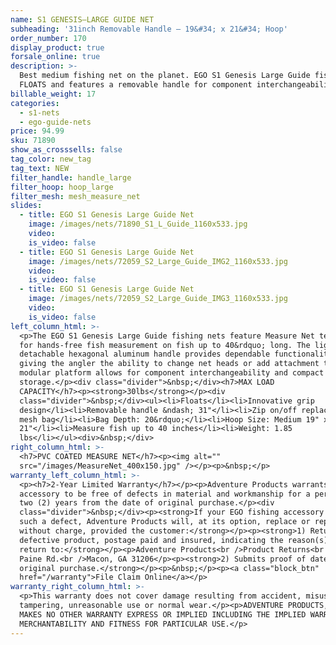 ```yaml
---
name: S1 GENESIS—LARGE GUIDE NET
subheading: '31inch Removable Handle — 19&#34; x 21&#34; Hoop'
order_number: 170
display_product: true
forsale_online: true
description: >-
  Best medium fishing net on the planet. EGO S1 Genesis Large Guide fishing net
  FLOATS and features a removable handle for component interchangeability.
billable_weight: 17
categories:
  - s1-nets
  - ego-guide-nets
price: 94.99
sku: 71890
show_as_crosssells: false
tag_color: new_tag
tag_text: NEW
filter_handle: handle_large
filter_hoop: hoop_large
filter_mesh: mesh_measure_net
slides:
  - title: EGO S1 Genesis Large Guide Net
    image: /images/nets/71890_S1_L_Guide_1160x533.jpg
    video:
    is_video: false
  - title: EGO S1 Genesis Large Guide Net
    image: /images/nets/72059_S2_Large_Guide_IMG2_1160x533.jpg
    video:
    is_video: false
  - title: EGO S1 Genesis Large Guide Net
    image: /images/nets/72059_S2_Large_Guide_IMG3_1160x533.jpg
    video:
    is_video: false
left_column_html: >-
  <p>The EGO S1 Genesis Large Guide fishing nets feature Measure Net technology
  for hands-free fish measurement on fish up to 40&rdquo; long. The lightweight
  detachable hexagonal aluminum handle provides dependable functionality while
  giving the angler the ability to change net heads or add attachment tools. The
  modular platform allows for component interchangeability and compact
  storage.</p><div class="divider">&nbsp;</div><h7>MAX LOAD
  CAPACITY</h7><p><strong>30lbs</strong></p><div
  class="divider">&nbsp;</div><ul><li>Floats</li><li>Innovative grip
  design</li><li>Removable handle &ndash; 31"</li><li>Zip on/off replaceable
  mesh bag</li><li>Bag Depth: 20&rdquo;</li><li>Hoop Size: Medium 19" x
  21"</li><li>Measure fish up to 40 inches</li><li>Weight: 1.85
  lbs</li></ul><div>&nbsp;</div>
right_column_html: >-
  <h7>PVC COATED MEASURE NET</h7><p><img alt=""
  src="/images/MeasureNet_400x150.jpg" /></p><p>&nbsp;</p>
warranty_left_column_html: >-
  <p><h7>2-Year Limited Warranty</h7></p><p>Adventure Products warrants your EGO
  accessory to be free of defects in material and workmanship for a period of
  two (2) years from the date of original purchase.</p><div
  class="divider">&nbsp;</div><p><strong>If your EGO fishing accessory exhibits
  such a defect, Adventure Products will, at its option, replace or repair it
  without charge, provided the customer:</strong></p><p><strong>1) Returns the
  defective product, postage paid and insured, indicating the reason(s) for the
  return to:</strong></p><p>Adventure Products<br />Product Returns<br />889 Guy
  Paine Rd.<br />Macon, GA 31206</p><p><strong>2) Submits proof of date of
  original purchase.</strong></p><p>&nbsp;</p><p><a class="block_btn"
  href="/warranty">File Claim Online</a></p>
warranty_right_column_html: >-
  <p>This warranty does not cover damage resulting from accident, misuse, abuse,
  tampering, unreasonable use or normal wear.</p><p>ADVENTURE PRODUCTS, INC.
  MAKES NO OTHER WARRANTY EXPRESS OR IMPLIED INCLUDING THE IMPLIED WARRANTIES OF
  MERCHANTABILITY AND FITNESS FOR PARTICULAR USE.</p>
---
```

